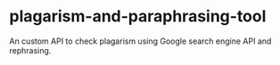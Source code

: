 # plagarism-and-paraphrasing-tool
An custom API to check plagarism using Google search engine API and rephrasing.

